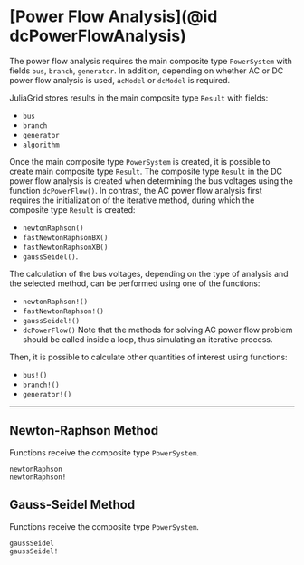 # [Power Flow Analysis](@id dcPowerFlowAnalysis)

The power flow analysis requires the main composite type `PowerSystem` with fields `bus`, `branch`, `generator`. In addition, depending on whether AC or DC power flow analysis is used, `acModel` or `dcModel` is required.

JuliaGrid stores results in the main composite type `Result` with fields:
* `bus`
* `branch`
* `generator`
* `algorithm`

Once the main composite type `PowerSystem` is created, it is possible to create main composite type `Result`. The composite type `Result` in the DC power flow analysis is created when determining the bus voltages using the function `dcPowerFlow()`. In contrast, the AC power flow analysis first requires the initialization of the iterative method, during which the composite type `Result` is created:
* `newtonRaphson()`
* `fastNewtonRaphsonBX()`
* `fastNewtonRaphsonXB()`
* `gaussSeidel()`.

The calculation of the bus voltages, depending on the type of analysis and the selected method, can be performed using one of the functions:
* `newtonRaphson!()`
* `fastNewtonRaphson!()`
* `gaussSeidel!()`
* `dcPowerFlow()`
Note that the methods for solving AC power flow problem should be called inside a loop, thus simulating an iterative process.

Then, it is possible to calculate other quantities of interest using functions:
* `bus!()`
* `branch!()`
* `generator!()`

---

## Newton-Raphson Method
Functions receive the composite type `PowerSystem`.
```@docs
newtonRaphson
newtonRaphson!
```

## Gauss-Seidel Method
Functions receive the composite type `PowerSystem`.
```@docs
gaussSeidel
gaussSeidel!
```

